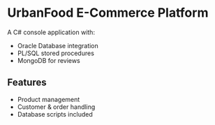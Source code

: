 # UrbanFood E-Commerce Platform

A C# console application with:
- Oracle Database integration
- PL/SQL stored procedures
- MongoDB for reviews

## Features
- Product management
- Customer & order handling
- Database scripts included
